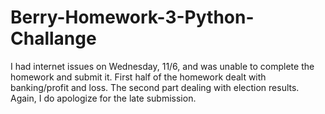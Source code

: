 # Berry-Homework-3-Python-Challange

I had internet issues on Wednesday, 11/6, and was unable to complete the homework and submit it.  First half of the homework dealt with banking/profit and loss.  The second part dealing with election results.  Again, I do apologize for the late submission.

